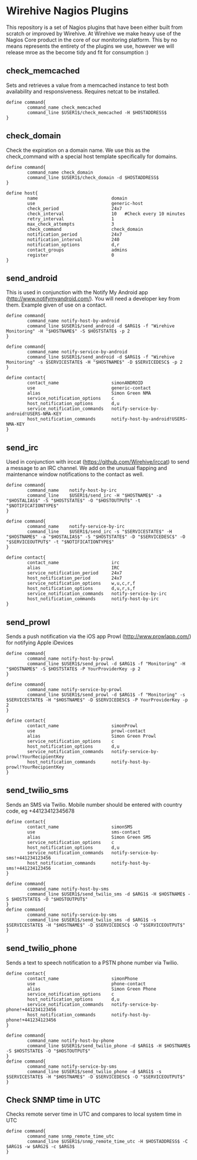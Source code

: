 Wirehive Nagios Plugins
=======================
This repository is a set of Nagios plugins that have been either built from scratch or improved by Wirehive. At Wirehive we make heavy use of the Nagios Core product in the core of our monitoring platform. This by no means represents the entirety of the plugins we use, however we will release mroe as the become tidy and fit for consumption :)


check_memcached
---------------
Sets and retrieves a value from a memcached instance to test both availability and responsiveness. Requires netcat to be installed.

```
define command{
        command_name check_memcached
        command_line $USER1$/check_memcached -H $HOSTADDRESS$
}
```


check_domain
------------
Check the expiration on a domain name. We use this as the check_command with a special host template specifically for domains.

```
define command{
        command_name check_domain
        command_line $USER1$/check_domain -d $HOSTADDRESS$
}
```
```
define host{
        name                            domain
        use                             generic-host
        check_period                    24x7
        check_interval                  10   #Check every 10 minutes
        retry_interval                  1
        max_check_attempts              3
        check_command                   check_domain
        notification_period             24x7
        notification_interval           240
        notification_options            d,r
        contact_groups                  admins
        register                        0
}
```

send_android
------------
This is used in conjunction with the Notify My Android app (http://www.notifymyandroid.com/). You will need a developer key from them. Example given of use on a contact.
```
define command{
        command_name notify-host-by-android
        command_line $USER1$/send_android -d $ARG1$ -f "Wirehive Monitoring" -H "$HOSTNAME$" -S $HOSTSTATE$ -p 2
}

define command{
        command_name notify-service-by-android
        command_line $USER1$/send_android -d $ARG1$ -f "Wirehive Monitoring" -s $SERVICESTATE$ -H "$HOSTNAME$" -D $SERVICEDESC$ -p 2
}
```
```
define contact{
        contact_name                    simonANDROID
        use                             generic-contact
        alias                           Simon Green NMA
        service_notification_options    c
        host_notification_options       d,u
        service_notification_commands   notify-service-by-android!USERS-NMA-KEY
        host_notification_commands      notify-host-by-android!USERS-NMA-KEY
}
```

send_irc
--------
Used in conjunction with irccat (https://github.com/Wirehive/irccat) to send a message to an IRC channel. We add on the unusual flapping and maintenance window notifications to the contact as well.
```
define command{
        command_name    notify-host-by-irc
        command_line    $USER1$/send_irc -H "$HOSTNAME$" -a "$HOSTALIAS$" -S "$HOSTSTATE$" -O "$HOSTOUTPUT$" -t "$NOTIFICATIONTYPE$"
}

define command{
        command_name    notify-service-by-irc
        command_line    $USER1$/send_irc -s "$SERVICESTATE$" -H "$HOSTNAME$" -a "$HOSTALIAS$" -S "$HOSTSTATE$" -D "$SERVICEDESC$" -O "$SERVICEOUTPUT$" -t "$NOTIFICATIONTYPE$"
}
```
```
define contact{
        contact_name                    irc
        alias                           IRC
        service_notification_period     24x7
        host_notification_period        24x7
        service_notification_options    w,u,c,r,f
        host_notification_options       d,u,r,s,f
        service_notification_commands   notify-service-by-irc
        host_notification_commands      notify-host-by-irc
}
```

send_prowl
----------
Sends a push notification via the iOS app Prowl (http://www.prowlapp.com/) for notifying Apple iDevices
```
define command{
        command_name notify-host-by-prowl
        command_line $USER1$/send_prowl -d $ARG1$ -f "Monitoring" -H "$HOSTNAME$" -S $HOSTSTATE$ -P YourProviderKey -p 2
}

define command{
        command_name notify-service-by-prowl
        command_line $USER1$/send_prowl -d $ARG1$ -f "Monitoring" -s $SERVICESTATE$ -H "$HOSTNAME$" -D $SERVICEDESC$ -P YourProviderKey -p 2
}
```
```
define contact{
        contact_name                    simonProwl
        use                             prowl-contact
        alias                           Simon Green Prowl
        service_notification_options    c
        host_notification_options       d,u
        service_notification_commands   notify-service-by-prowl!YourRecipientKey
        host_notification_commands      notify-host-by-prowl!YourRecipientKey
}
```
send_twilio_sms
---------------
Sends an SMS via Twilio. Mobile number should be entered with country code, eg +44123412345678
```
define contact{
        contact_name                    simonSMS
        use                             sms-contact
        alias                           Simon Green SMS
        service_notification_options    c
        host_notification_options       d,u
        service_notification_commands   notify-service-by-sms!+441234123456
        host_notification_commands      notify-host-by-sms!+441234123456
}
```
```
define command{
        command_name notify-host-by-sms
        command_line $USER1$/send_twilio_sms -d $ARG1$ -H $HOSTNAME$ -S $HOSTSTATE$ -O "$HOSTOUTPUT$"
}
define command{
        command_name notify-service-by-sms
        command_line $USER1$/send_twilio_sms -d $ARG1$ -s $SERVICESTATE$ -H "$HOSTNAME$" -D $SERVICEDESC$ -O "$SERVICEOUTPUT$"
}
```

send_twilio_phone
-----------------
Sends a text to speech notification to a PSTN phone number via Twilio.
```
define contact{
        contact_name                    simonPhone
        use                             phone-contact
        alias                           Simon Green Phone
        service_notification_options    c
        host_notification_options       d,u
        service_notification_commands   notify-service-by-phone!+441234123456
        host_notification_commands      notify-host-by-phone!+441234123456
}
```
```
define command{
        command_name notify-host-by-phone
        command_line $USER1$/send_twilio_phone -d $ARG1$ -H $HOSTNAME$ -S $HOSTSTATE$ -O "$HOSTOUTPUT$"
}
define command{
        command_name notify-service-by-sms
        command_line $USER1$/send_twilio_phone -d $ARG1$ -s $SERVICESTATE$ -H "$HOSTNAME$" -D $SERVICEDESC$ -O "$SERVICEOUTPUT$"
}

```

Check SNMP time in UTC
-----------------
Checks remote server time in UTC and compares to local system time in UTC
```
define command{
        command_name snmp_remote_time_utc
        command_line $USER1$/snmp_remote_time_utc -H $HOSTADDRESS$ -C $ARG1$ -w $ARG2$ -c $ARG3$
}

```


